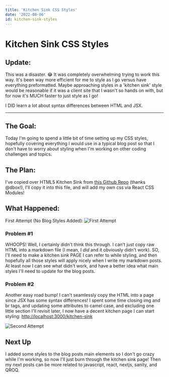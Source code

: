 ```yaml
---
title: 'Kitchen Sink CSS Styles'
date: '2022-08-06'
id: kitchen-sink-styles
---
```


# Kitchen Sink CSS Styles

## Update:
This was a disaster. 😂 It was completely overwhelming trying to work this way.  It's been way more efficient for me to style as I go versus have everything preformatted.  Maybe approaching styles in a 'kitchen sink' style would be reasonable if it was a client site that I wasn't so hands on with, but for now it's MUCH faster to just style as I go!

I DID learn a lot about syntax differences between HTML and JSX.

---

## The Goal:

Today I'm going to spend a little bit of time setting up my CSS styles, hopefully covering everything I would use in a typical blog post so that I don't have to worry about styling when I'm working on other coding challenges and topics. 

## The Plan:

I've copied over HTML5 Kitchen Sink from [this Github Repo](https://github.com/dbox/html5-kitchen-sink) (thanks @dbox!), I'll copy it into this file, and will add my own css via React CSS Modules!

## What Happened:
First Attempt (No Blog Styles Added):
![First Attempt](https://res.cloudinary.com/marion/image/upload/bo_0px_solid_rgb:000/v1659806521/Dirty%20Carrots/Screen_Shot_2022-08-06_at_12.14.15_PM_wlctfc.png)

### Problem #1

WHOOPS! Well, I certainly didn't think this through.  I can't just copy raw HTML into a markdown file (I mean, I *did* and it obviously didn't work).  SO, I'll need to make a kitchen sink PAGE I can refer to while styling, and then hopefully all those styles will apply nicely when I write my markdown posts.  At least now I can see what didn't work, and have a better idea what main styles I'll need to update for the blog posts. 

### Problem #2

Another easy road bump!  I can't seamlessly copy the HTML into a page since JSX has some syntax differences!  I spent some time closing img and br tags, and updating some attributes to camel case, and excluding one little section I'll revisit later, I now have a decent kitchen page I can start styling: [http://localhost:3000/kitchen-sink](http://localhost:3000/kitchen-sink)

![Second Attempt](https://res.cloudinary.com/marion/image/upload/bo_0px_solid_rgb:000/v1659893008/Dirty%20Carrots/kitchen-sink_scuadp.jpg)

## Next Up
I added some styles to the blog posts main elements so I don't go crazy while I'm working, so now I'll just burn through the kitchen sink page!  Then my next posts can be more related to javascript, react, nextjs, sanity, and QROQ. 